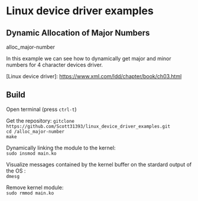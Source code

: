 # Linux device driver examples


## Dynamic Allocation of Major Numbers
alloc_major-number<br />

In this example we can see how to dynamically get major and minor numbers for 4 character devices driver.<br />

[Linux device driver]: https://www.xml.com/ldd/chapter/book/ch03.html <br />

## Build

Open terminal (press `ctrl-t`)<br />

Get the repository:
`gitclone https://github.com/Scott31393/linux_device_driver_examples.git`<br />
`cd /alloc_major-number` <br /> 
`make` <br />

Dynamically linking the module to the kernel:<br />
`sudo insmod main.ko`<br />


Visualize messages contained by the kernel buffer on the stardard output of the OS :<br />
`dmesg`<br />


Remove kernel module:<br />
`sudo rmmod main.ko`<br />
